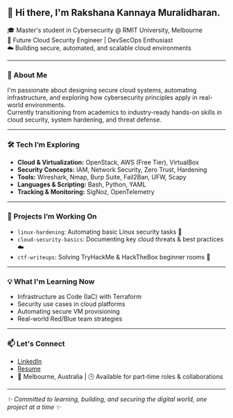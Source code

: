 ## 👋 Hi there, I'm Rakshana Kannaya Muralidharan.  

<p>
🎓 Master's student in Cybersecurity @ RMIT University, Melbourne </br>
🔐 Future Cloud Security Engineer | DevSecOps Enthusiast  </br>
☁️ Building secure, automated, and scalable cloud environments
</p>

---

### 🚀 About Me

I'm passionate about designing secure cloud systems, automating infrastructure, and exploring how cybersecurity principles apply in real-world environments.  
Currently transitioning from academics to industry-ready hands-on skills in cloud security, system hardening, and threat defense.

---

### 🛠️ Tech I’m Exploring

- **Cloud & Virtualization:** OpenStack, AWS (Free Tier), VirtualBox
- **Security Concepts:** IAM, Network Security, Zero Trust, Hardening
- **Tools:** Wireshark, Nmap, Burp Suite, Fail2Ban, UFW, Scapy
- **Languages & Scripting:** Bash, Python, YAML
- **Tracking & Monitoring:** SigNoz, OpenTelemetry

---

### 🧪 Projects I’m Working On
- `linux-hardening`: Automating basic Linux security tasks 🔐
- `cloud-security-basics`: Documenting key cloud threats & best practices ☁️
- `ctf-writeups`: Solving TryHackMe & HackTheBox beginner rooms 🧠

---

### 💡 What I'm Learning Now
- Infrastructure as Code (IaC) with Terraform
- Security use cases in cloud platforms
- Automating secure VM provisioning
- Real-world Red/Blue team strategies

---

### 📫 Let's Connect
- [LinkedIn](https://www.linkedin.com/in/your-profile)
- [Resume](#) 
- 📍 Melbourne, Australia | 🕒 Available for part-time roles & collaborations

---

<p>
<i>✨ Committed to learning, building, and securing the digital world, one project at a time ✨ </i>
</p>


